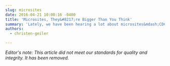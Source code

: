 ```yaml
---
slug: microsites
date: 2016-04-21 10:00:16 -0400
title: 'Microsites, They&#8217;re Bigger Than You Think'
summary: 'Lately, we have been hearing a lot about microsites&mdash;CDC’s Zika Virus microsite provides up-to-date information on the virus'
authors:
  - christen-geiler

---
```


_Editor's note: This article did not meet our standards for quality and integrity. It has been removed._
